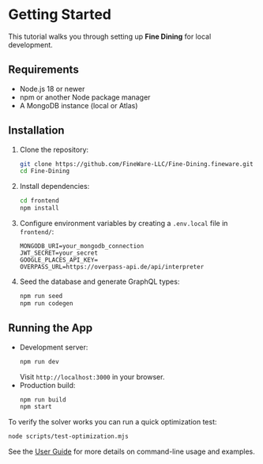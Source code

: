 # Getting Started

This tutorial walks you through setting up **Fine Dining** for local development.

## Requirements
- Node.js 18 or newer
- npm or another Node package manager
- A MongoDB instance (local or Atlas)

## Installation
1. Clone the repository:
   ```bash
   git clone https://github.com/FineWare-LLC/Fine-Dining.fineware.git
   cd Fine-Dining
   ```
2. Install dependencies:
   ```bash
   cd frontend
   npm install
   ```
3. Configure environment variables by creating a `.env.local` file in `frontend/`:
   ```dotenv
   MONGODB_URI=your_mongodb_connection
   JWT_SECRET=your_secret
   GOOGLE_PLACES_API_KEY=
   OVERPASS_URL=https://overpass-api.de/api/interpreter
   ```
4. Seed the database and generate GraphQL types:
   ```bash
   npm run seed
   npm run codegen
   ```

## Running the App
- Development server:
  ```bash
  npm run dev
  ```
  Visit `http://localhost:3000` in your browser.
- Production build:
  ```bash
  npm run build
  npm start
  ```

To verify the solver works you can run a quick optimization test:
```bash
node scripts/test-optimization.mjs
```

See the [User Guide](./user_guide.md) for more details on command-line usage and examples.
